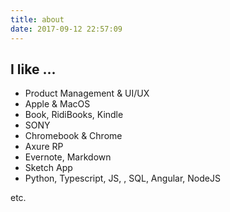 ```yaml
---
title: about
date: 2017-09-12 22:57:09
---
```


## I like ...
- Product Management & UI/UX
- Apple & MacOS
- Book, RidiBooks, Kindle 
- SONY
- Chromebook & Chrome
- Axure RP
- Evernote, Markdown
- Sketch App
- Python, Typescript, JS, , SQL, Angular, NodeJS

etc.
